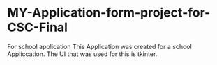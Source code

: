 # MY-Application-form-project-for-CSC-Final
For school application
This Application was created for a school Appliccation. The UI that was used for this is tkinter.
